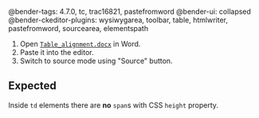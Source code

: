 @bender-tags: 4.7.0, tc, trac16821, pastefromword
@bender-ui: collapsed
@bender-ckeditor-plugins: wysiwygarea, toolbar, table, htmlwriter, pastefromword, sourcearea, elementspath

1. Open [`Table_alignment.docx`](https://github.com/ckeditor/ckeditor-dev/blob/728d73f3bdecdacfb42c761963b281eeaf146544/tests/plugins/pastefromword/generated/_fixtures/Table_alignment/Table_alignment.docx) in Word.
1. Paste it into the editor.
1. Switch to source mode using "Source" button.

## Expected

Inside `td` elements there are **no** `span`s with  CSS `height` property.
